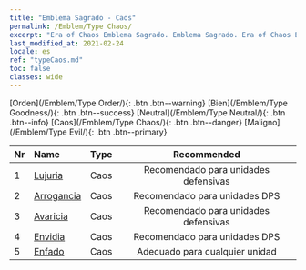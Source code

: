 ```yaml
---
title: "Emblema Sagrado - Caos"
permalink: /Emblem/Type Chaos/
excerpt: "Era of Chaos Emblema Sagrado. Emblema Sagrado. Era of Chaos Emblema Sagrado Caos. Era of Chaos Caos"
last_modified_at: 2021-02-24
locale: es
ref: "typeCaos.md"
toc: false
classes: wide
---
```


  [Orden](/Emblem/Type Order/){: .btn .btn--warning}   [Bien](/Emblem/Type Goodness/){: .btn .btn--success}   [Neutral](/Emblem/Type Neutral/){: .btn .btn--info}   [Caos](/Emblem/Type Chaos/){: .btn .btn--danger}   [Maligno](/Emblem/Type Evil/){: .btn .btn--primary} 

  |  Nr  |             Name            |    Type    |   Recommended   |
  |:-----|:----------------------------|:-----------|:---------------:|
  | 1 | [Lujuria](/Emblem/Lust/) | Caos | Recomendado para unidades defensivas | 
  | 2 | [Arrogancia](/Emblem/Arrogance/) | Caos | Recomendado para unidades DPS | 
  | 3 | [Avaricia](/Emblem/Greed/) | Caos | Recomendado para unidades defensivas | 
  | 4 | [Envidia](/Emblem/Jealousy/) | Caos | Recomendado para unidades DPS | 
  | 5 | [Enfado](/Emblem/Anger/) | Caos | Adecuado para cualquier unidad | 
